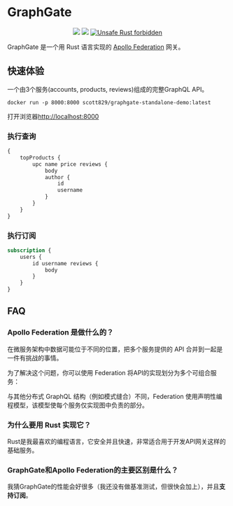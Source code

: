 # GraphGate

<div align="center">
  <!-- CI -->
  <img src="https://github.com/async-graphql/graphgate/workflows/CI/badge.svg" />
  <!-- codecov -->
  <img src="https://codecov.io/gh/async-graphql/graphgate/branch/master/graph/badge.svg" />
  <a href="https://github.com/rust-secure-code/safety-dance/">
    <img src="https://img.shields.io/badge/unsafe-forbidden-success.svg?style=flat-square"
      alt="Unsafe Rust forbidden" />
  </a>
</div>

GraphGate 是一个用 Rust 语言实现的 [Apollo Federation](https://www.apollographql.com/apollo-federation) 网关。

## 快速体验

一个由3个服务(accounts, products, reviews)组成的完整GraphQL API。

```shell
docker run -p 8000:8000 scott829/graphgate-standalone-demo:latest
```

打开浏览器[http://localhost:8000](http://localhost:8000)

### 执行查询

```graphql
{
    topProducts {
        upc name price reviews {
            body
            author {
                id
                username
            }
        } 
    }
}
```

### 执行订阅

```graphql
subscription {
    users {
        id username reviews {
            body
        }
    }
}
```

## FAQ

### Apollo Federation 是做什么的？

在微服务架构中数据可能位于不同的位置，把多个服务提供的 API 合并到一起是一件有挑战的事情。

为了解决这个问题，你可以使用 Federation 将API的实现划分为多个可组合服务：

与其他分布式 GraphQL 结构（例如模式缝合）不同，Federation 使用声明性编程模型，该模型使每个服务仅实现图中负责的部分。

### 为什么要用 Rust 实现它？

Rust是我最喜欢的编程语言，它安全并且快速，非常适合用于开发API网关这样的基础服务。

### GraphGate和Apollo Federation的主要区别是什么？

我猜GraphGate的性能会好很多（我还没有做基准测试，但很快会加上），并且**支持订阅**。
